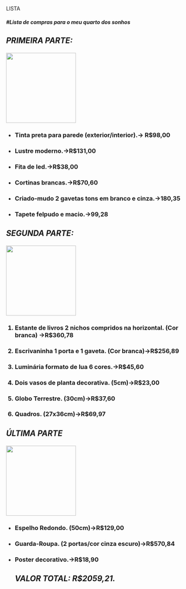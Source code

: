LISTA
<head><h4><em>#Lista de compras para o meu quarto dos sonhos</head></h4></em>
<i><h2><p>PRIMEIRA PARTE:</p></h2></i>
<img src="https://www.tuacasa.com.br/wp-content/uploads/2017/03/quarto-preto-29.jpg" weight=190 height=190>
<ul> 
  <h3><li> Tinta preta para parede (exterior/interior).→ R$98,00</li></h3>
  <h3><li> Lustre moderno.→R$131,00</li></h3>
  <h3><li> Fita de led.→R$38,00</li></h3>
  <h3><li> Cortinas brancas.→R$70,60</li></h3>
  <h3><li> Criado-mudo 2 gavetas tons em branco e cinza.→180,35</h3></li>
  <h3><li> Tapete felpudo e macio.→99,28</h3></li> 
 </ul>
  <i><h2><p>SEGUNDA PARTE:</p></h2></i>
  <img src="https://cdn.awsli.com.br/1000x1000/214/214875/produto/12177487/7bc65f2baa.jpg" weight=190 height=190>
 <ol reserverd="reserverd">
  <h3><li>Estante de livros 2 nichos compridos na horizontal. (Cor branca) →R$360,78</h3></li>
  <h3><li>Escrivaninha 1 porta e 1 gaveta. (Cor branca)→R$256,89</h3></li>
  <h3><li>Luminária formato de lua 6 cores.→R$45,60</h3></li>
  <h3><li>Dois vasos de planta decorativa. (5cm)→R$23,00</h3></li>
  <h3><li>Globo Terrestre. (30cm)→R$37,60</h3></li>
  <h3><li>Quadros. (27x36cm)→R$69,97</h3></li>
  </ol>
  <i><h2><p>ÚLTIMA PARTE</p></h2></i>
   <img src="https://i.pinimg.com/originals/6d/ed/47/6ded47cd66b5b25ac32c6d9023d7a911.jpg" weight=190 height=190>
 <ul>
   <h3><li>Espelho Redondo. (50cm)→R$129,00</h3></li>
   <h3><li>Guarda-Roupa. (2 portas/cor cinza escuro)→R$570,84</h3></li>
   <h3><li>Poster decorativo.→R$18,90</h3></li>
   </u>
  <p><h2><em>VALOR TOTAL: R$2059,21.</h2></em></p>

